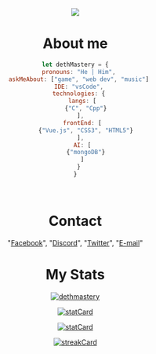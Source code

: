 <center>
<a href="https://twitter.com/georgekdeterk" target="_blank">
  <img src="http://localhost:1980/api/canvas/?gh=dethMastery&id=25049577&tw=georgekdeterk&name=Suphakit&lName=P.&subText=A+music+composer+with+some+of+web+dev+skill&bYear=2002&ageLeft=A+musician+at+aged&ageRight=who+love+to+coding+and+composing&fc1=48847A&fc2=313E51&bg=2e2f2f&fg=f5f5f5">
</a>
<br/>

# About me

```js
let dethMastery = {
  pronouns: "He | Him",
  askMeAbout: ["game", "web dev", "music"]
  IDE: "vsCode",
  technologies: {
    langs: [
      {"C", "Cpp"}
    ], 
    frontEnd: [
      {"Vue.js", "CSS3", "HTML5"}
    ], 
    AI: [
      {"mongoDB"}
    ]
  }
}
```

<br />

# Contact

"[Facebook](https://fb.com/detzz.in.th)", "[Discord](https://did.000198.xyz/@298415109359796234)", "[Twitter](https://twitter.com/georgekdeterk)", "[E-mail](mailto:owner@detzz.in.th)"

# My Stats

<p align="center">
  <a href="https://github.com/ryo-ma/github-profile-trophy"><img src="https://github-profile-trophy.vercel.app/?username=dethMastery&theme=onedark&title=MultiLanguage,Stars,Commit,Followers,Issues,Repositories" alt="dethmastery" align="center" /></a>
</p>
<p align="center">
  <a href="https://stat-card.000198.xyz"><img src="https://stat-card.000198.xyz/api?username=dethMastery&count_private=true&show_icons=true&theme=nord&hide_border=true" alt="statCard" /></a>
</p>
<p align="center">
  <a href="https://stat-card.000198.xyz"><img src="https://stat-card.000198.xyz/api/top-langs/?username=dethMastery&layout=compact&theme=nord&hide_border=true" alt="statCard" /></a>
</p>
<p align="center">
  <a href="https://git.io/streak-stats"><img src="https://streak-stats.demolab.com?user=dethMastery&theme=nord&hide_border=true&border_radius=10" alt="streakCard" /></a>
</p>
  
<br />

<!-- Unused Component but used for Call! -->
<p align="center">
  <img src="https://komarev.com/ghpvc/?username=dethMastery&label=Profile%20views&color=0e75b6&style=for-the-badge" style="display: none; opacity:0;"></img>
  
</p>
</center>
